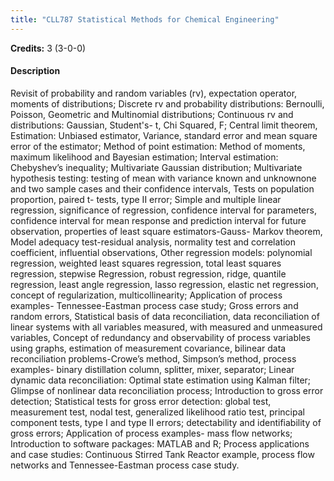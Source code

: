```yaml
---
title: "CLL787 Statistical Methods for Chemical Engineering"
---
```

**Credits:** 3 (3-0-0)

#### Description
Revisit of probability and random variables (rv), expectation operator, moments of distributions; Discrete rv and probability distributions: Bernoulli, Poisson, Geometric and Multinomial distributions; Continuous rv and distributions: Gaussian, Student's- t, Chi Squared, F; Central limit theorem, Estimation: Unbiased estimator, Variance, standard error and mean square error of the estimator; Method of point estimation: Method of moments, maximum likelihood and Bayesian estimation; Interval estimation: Chebyshev’s inequality; Multivariate Gaussian distribution; Multivariate hypothesis testing: testing of mean with variance known and unknownone and two sample cases and their confidence intervals, Tests on population proportion, paired t- tests, type II error; Simple and multiple linear regression, significance of regression, confidence interval for parameters, confidence interval for mean response and prediction interval for future observation, properties of least square estimators-Gauss- Markov theorem, Model adequacy test-residual analysis, normality test and correlation coefficient, influential observations, Other regression models: polynomial regression, weighted least squares regression, total least squares regression, stepwise Regression, robust regression, ridge, quantile regression, least angle regression, lasso regression, elastic net regression, concept of regularization, multicollinearity; Application of process examples- Tennessee-Eastman process case study; Gross errors and random errors, Statistical basis of data reconciliation, data reconciliation of linear systems with all variables measured, with measured and unmeasured variables, Concept of redundancy and observability of process variables using graphs, estimation of measurement covariance, bilinear data reconciliation problems-Crowe’s method, Simpson’s method, process examples- binary distillation column, splitter, mixer, separator; Linear dynamic data reconciliation: Optimal state estimation using Kalman filter; Glimpse of nonlinear data reconciliation process; Introduction to gross error detection; Statistical tests for gross error detection: global test, measurement test, nodal test, generalized likelihood ratio test, principal component tests, type I and type II errors; detectability and identifiability of gross errors; Application of process examples- mass flow networks; Introduction to software packages: MATLAB and R; Process applications and case studies: Continuous Stirred Tank Reactor example, process flow networks and Tennessee-Eastman process case study.